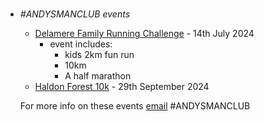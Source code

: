 #
- _#ANDYSMANCLUB events_
    - [Delamere Family Running Challenge](https://www.atwevents.co.uk/e/andysmanclub-family-running-challenge-delamere-2024-10087) - 14th July 2024
        - event includes:
            - kids 2km fun run
            - 10km
            - A half marathon
    - [Haldon Forest 10k](https://www.atwevents.co.uk/e/andysmanclub-10k-run-haldon-forest-10391) - 29th September 2024

  For more info on these events [email](campaigns@andysmanclub.co.uk) #ANDYSMANCLUB
